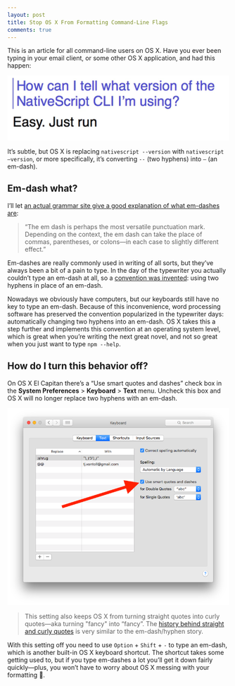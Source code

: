 ```yaml
---
layout: post
title: Stop OS X From Formatting Command-Line Flags
comments: true
---
```


This is an article for all command-line users on OS X. Have you ever been typing in your email client, or some other OS X application, and had this happen:

<img class="plain" src="/images/posts/2015-11-13/hyphen-to-em-dash.gif">

It’s subtle, but OS X is replacing `nativescript --version` with `nativescript —version`, or more specifically, it’s converting `--` (two hyphens) into `—` (an em-dash).

<!--more-->

## Em-dash what?

I’ll let [an actual grammar site give a good explanation of what em-dashes are](http://www.thepunctuationguide.com/em-dash.html):

> “The em dash is perhaps the most versatile punctuation mark. Depending on the context, the em dash can take the place of commas, parentheses, or colons—in each case to slightly different effect.”

Em-dashes are really commonly used in writing of all sorts, but they’ve always been a bit of a pain to type. In the day of the typewriter you actually couldn’t type an em-dash at all, so a [convention was invented](http://www.getitwriteonline.com/archive/091502enem.htm): using two hyphens in place of an em-dash.

Nowadays we obviously have computers, but our keyboards still have no key to type an em-dash. Because of this inconvenience, word processing software has preserved the convention popularized in the typewriter days: automatically changing two hyphens into an em-dash. OS X takes this a step further and implements this convention at an operating system level, which is great when you’re writing the next great novel, and not so great when you just want to type `npm --help`.

## How do I turn this behavior off?

On OS X El Capitan there’s a “Use smart quotes and dashes” check box in the **System Preferences** > **Keyboard** > **Text** menu. Uncheck this box and OS X will no longer replace two hyphens with an em-dash.

<img class="plain" src="/images/posts/2015-11-13/os-x-keyboard-settings.png">

> This setting also keeps OS X from turning straight quotes into curly quotes—aka turning &quot;fancy&quot; into “fancy”. The [history behind straight and curly quotes](http://typographyforlawyers.com/straight-and-curly-quotes.html) is very similar to the em-dash/hyphen story.

With this setting off you need to use `Option` + `Shift` + `-` to type an em-dash, which is another built-in OS X keyboard shortcut. The shortcut takes some getting used to, but if you type em-dashes a lot you’ll get it down fairly quickly—plus, you won’t have to worry about OS X messing with your formatting 🎉.


